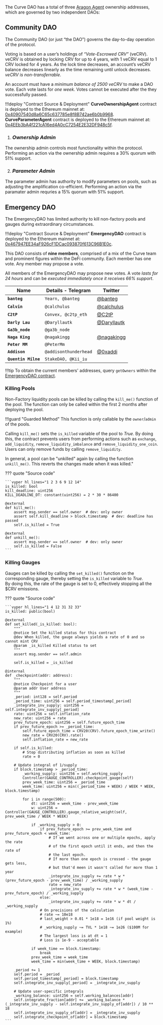 The Curve DAO has a total of three [Aragon Agent](https://legacy-docs.aragon.org/aragon/readme) ownership addresses, which are governed by two independent DAOs:

## **Community DAO** 
The Community DAO (or just “the DAO”) governs the day-to-day operation of the protocol.

Voting is based on a user’s holdings of *“Vote-Escrowed CRV”* (veCRV). veCRV is obtained by locking CRV for up to 4 years, with 1 veCRV equal to 1 CRV locked for 4 years. As the lock time decreases, an account’s veCRV balance decreases linearly as the time remaining until unlock decreases. *veCRV is non-transferrable*.

An account must have a *minimum balance of 2500 veCRV* to make a DAO vote. Each vote lasts for *one week*. Votes cannot be executed after the they successfully passed.

!!!deploy "Contract Source & Deployment"
    **CurveOwnershipAgent** contract is deployed to the Ethereum mainnet at: [0x40907540d8a6C65c637785e8f8B742ae6b0b9968](https://etherscan.io/address/0x40907540d8a6C65c637785e8f8B742ae6b0b9968).  
    **CurveParameterAgent** contract is deployed to the Ethereum mainnet at: [0x4EEb3bA4f221cA16ed4A0cC7254E2E32DF948c5f](https://etherscan.io/address/0x4EEb3bA4f221cA16ed4A0cC7254E2E32DF948c5f).

1. ### *Ownership Admin*
The ownership admin controls most functionality within the protocol. Performing an action via the ownership admin requires a 30% quorum with 51% support.


2. ### *Parameter Admin*
The parameter admin has authority to modify parameters on pools, such as adjusting the amplification co-efficient. Performing an action via the paramater admin requries a 15% quorum with 51% support.  




## **Emergency DAO**
The EmergencyDAO has limited authority to kill non-factory pools and gauges during extraordinary circumstances.

!!!deploy "Contract Source & Deployment"
    **EmergencyDAO** contract is deployed to the Ethereum mainnet at: [0x467947EE34aF926cF1DCac093870f613C96B1E0c](https://etherscan.io/address/0x467947EE34aF926cF1DCac093870f613C96B1E0c).

This DAO consists of **nine members**, comprised of a mix of the Curve team and prominent figures within the DeFi community. Each member has one vote. Any member may propose a vote.

All members of the EmergencyDAO may propose new votes. A vote *lasts for 24 hours* and can be *executed immediately once it receives 66% support*.

| Name     | Details - Telegram | Twitter  | 
| -------- | -------| ---- |
| **`banteg`**      |  `Yearn, @banteg` |  [@banteg](https://twitter.com/bantg)  |
| **`Calvin`**      |  `@calchulus` |  [@calchulus](https://twitter.com/calchulus) |
| **`C2tP`**        |  `Convex, @c2tp_eth`| [@C2tP](https://twitter.com/C2tP) |
| **`Darly Lau`**   |  `@Daryllautk` |  [@Daryllautk](https://twitter.com/Daryllautk)| 
| **`Ga3b_node`**   | `@ga3b_node` | 
| **`Naga King`**   | `@nagakingg` | [@nagakingg](https://twitter.com/nagakingg)   |
| **`Peter MM`**    | `@PeterMm` |
| **`Addison`**     | `@addisonthunderhead` | [@0xaddi](https://twitter.com/0xaddi)  |
| **`Quentin Milne`**|   `StakeDAO, @Kii_iu`|


!!!tip
    To obtain the current members' addresses, query `getOwners` within the [EmergencyDAO contract]((https://etherscan.io/address/0x467947EE34aF926cF1DCac093870f613C96B1E0c)).


### **Killing Pools**

Non-Factory liquidity pools can be killed by calling the `kill_me()` function of the pool. The function can only be called within the first 2 months after deploying the pool.

!!!guard "Guarded Method"
    This function is only callable by the `owner`/`admin` of the pools.
        
Calling `kill_me()` sets the `is_killed` variable of the pool to *True*. 
By doing this, the contract prevents users from performing actions such as `exchange`, `add_liquidity`, `remove_liquidity_imbalance` and `remove_liquidity_one_coin`. 
Users can only remove funds by calling `remove_liquidity`.

In general, a pool can be "unkilled" again by calling the function `unkill_me()`. This reverts the changes made when it was killed."

??? quote "Source code"

    ```vyper hl_lines="1 2 3 6 9 12 14"
    is_killed: bool
    kill_deadline: uint256
    KILL_DEADLINE_DT: constant(uint256) = 2 * 30 * 86400

    @external
    def kill_me():
        assert msg.sender == self.owner  # dev: only owner
        assert self.kill_deadline > block.timestamp  # dev: deadline has passed
        self.is_killed = True

    @external
    def unkill_me():
        assert msg.sender == self.owner  # dev: only owner
        self.is_killed = False    
    ```




### **Killing Gauges**
Gauges can be killed by calling the `set_killed()` function on the corresponding gauge, thereby setting the `is_killed` variable to *True*.  
By doing this, the rate of the gauge is set to 0, effectively stopping all the $CRV emissions.

??? quote "Source code"

    ```vyper hl_lines="1 4 12 31 32 33"
    is_killed: public(bool)

    @external
    def set_killed(_is_killed: bool):
        """
        @notice Set the killed status for this contract
        @dev When killed, the gauge always yields a rate of 0 and so cannot mint CRV
        @param _is_killed Killed status to set
        """
        assert msg.sender == self.admin

        self.is_killed = _is_killed

    @internal
    def _checkpoint(addr: address):
        """
        @notice Checkpoint for a user
        @param addr User address
        """
        _period: int128 = self.period
        _period_time: uint256 = self.period_timestamp[_period]
        _integrate_inv_supply: uint256 = self.integrate_inv_supply[_period]
        rate: uint256 = self.inflation_rate
        new_rate: uint256 = rate
        prev_future_epoch: uint256 = self.future_epoch_time
        if prev_future_epoch >= _period_time:
            self.future_epoch_time = CRV20(CRV).future_epoch_time_write()
            new_rate = CRV20(CRV).rate()
            self.inflation_rate = new_rate

        if self.is_killed:
            # Stop distributing inflation as soon as killed
            rate = 0

        # Update integral of 1/supply
        if block.timestamp > _period_time:
            _working_supply: uint256 = self.working_supply
            Controller(GAUGE_CONTROLLER).checkpoint_gauge(self)
            prev_week_time: uint256 = _period_time
            week_time: uint256 = min((_period_time + WEEK) / WEEK * WEEK, block.timestamp)

            for i in range(500):
                dt: uint256 = week_time - prev_week_time
                w: uint256 = Controller(GAUGE_CONTROLLER).gauge_relative_weight(self, prev_week_time / WEEK * WEEK)

                if _working_supply > 0:
                    if prev_future_epoch >= prev_week_time and prev_future_epoch < week_time:
                        # If we went across one or multiple epochs, apply the rate
                        # of the first epoch until it ends, and then the rate of
                        # the last epoch.
                        # If more than one epoch is crossed - the gauge gets less,
                        # but that'd meen it wasn't called for more than 1 year
                        _integrate_inv_supply += rate * w * (prev_future_epoch - prev_week_time) / _working_supply
                        rate = new_rate
                        _integrate_inv_supply += rate * w * (week_time - prev_future_epoch) / _working_supply
                    else:
                        _integrate_inv_supply += rate * w * dt / _working_supply
                    # On precisions of the calculation
                    # rate ~= 10e18
                    # last_weight > 0.01 * 1e18 = 1e16 (if pool weight is 1%)
                    # _working_supply ~= TVL * 1e18 ~= 1e26 ($100M for example)
                    # The largest loss is at dt = 1
                    # Loss is 1e-9 - acceptable

                if week_time == block.timestamp:
                    break
                prev_week_time = week_time
                week_time = min(week_time + WEEK, block.timestamp)

        _period += 1
        self.period = _period
        self.period_timestamp[_period] = block.timestamp
        self.integrate_inv_supply[_period] = _integrate_inv_supply

        # Update user-specific integrals
        _working_balance: uint256 = self.working_balances[addr]
        self.integrate_fraction[addr] += _working_balance * (_integrate_inv_supply - self.integrate_inv_supply_of[addr]) / 10 ** 18
        self.integrate_inv_supply_of[addr] = _integrate_inv_supply
        self.integrate_checkpoint_of[addr] = block.timestamp
    ```